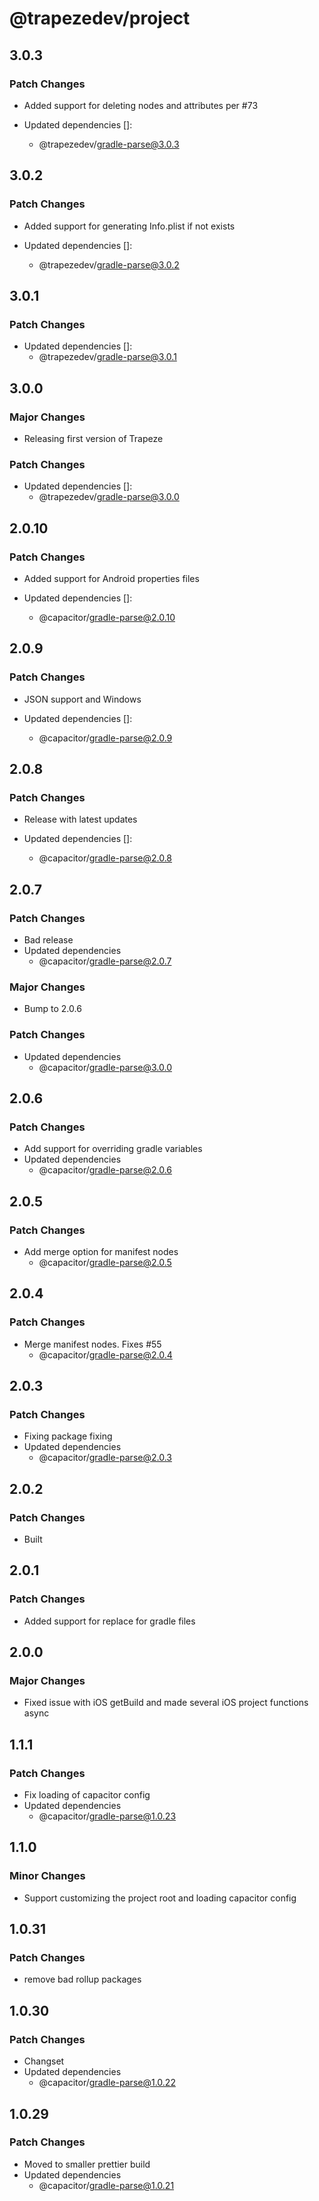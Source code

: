 # @trapezedev/project

## 3.0.3

### Patch Changes

- Added support for deleting nodes and attributes per #73

- Updated dependencies []:
  - @trapezedev/gradle-parse@3.0.3

## 3.0.2

### Patch Changes

- Added support for generating Info.plist if not exists

- Updated dependencies []:
  - @trapezedev/gradle-parse@3.0.2

## 3.0.1

### Patch Changes

- Updated dependencies []:
  - @trapezedev/gradle-parse@3.0.1

## 3.0.0

### Major Changes

- Releasing first version of Trapeze

### Patch Changes

- Updated dependencies []:
  - @trapezedev/gradle-parse@3.0.0

## 2.0.10

### Patch Changes

- Added support for Android properties files

- Updated dependencies []:
  - @capacitor/gradle-parse@2.0.10

## 2.0.9

### Patch Changes

- JSON support and Windows

- Updated dependencies []:
  - @capacitor/gradle-parse@2.0.9

## 2.0.8

### Patch Changes

- Release with latest updates

- Updated dependencies []:
  - @capacitor/gradle-parse@2.0.8

## 2.0.7

### Patch Changes

- Bad release
- Updated dependencies
  - @capacitor/gradle-parse@2.0.7

### Major Changes

- Bump to 2.0.6

### Patch Changes

- Updated dependencies
  - @capacitor/gradle-parse@3.0.0

## 2.0.6

### Patch Changes

- Add support for overriding gradle variables
- Updated dependencies
  - @capacitor/gradle-parse@2.0.6

## 2.0.5

### Patch Changes

- Add merge option for manifest nodes
  - @capacitor/gradle-parse@2.0.5

## 2.0.4

### Patch Changes

- Merge manifest nodes. Fixes #55
  - @capacitor/gradle-parse@2.0.4

## 2.0.3

### Patch Changes

- Fixing package fixing
- Updated dependencies
  - @capacitor/gradle-parse@2.0.3

## 2.0.2

### Patch Changes

- Built

## 2.0.1

### Patch Changes

- Added support for replace for gradle files

## 2.0.0

### Major Changes

- Fixed issue with iOS getBuild and made several iOS project functions async

## 1.1.1

### Patch Changes

- Fix loading of capacitor config
- Updated dependencies
  - @capacitor/gradle-parse@1.0.23

## 1.1.0

### Minor Changes

- Support customizing the project root and loading capacitor config

## 1.0.31

### Patch Changes

- remove bad rollup packages

## 1.0.30

### Patch Changes

- Changset
- Updated dependencies
  - @capacitor/gradle-parse@1.0.22

## 1.0.29

### Patch Changes

- Moved to smaller prettier build
- Updated dependencies
  - @capacitor/gradle-parse@1.0.21

